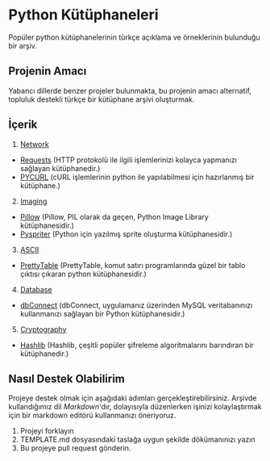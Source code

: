 # Python Kütüphaneleri
Popüler python kütüphanelerinin türkçe açıklama ve örneklerinin bulunduğu bir arşiv.

## Projenin Amacı
Yabancı dillerde benzer projeler bulunmakta, bu projenin amacı alternatif, topluluk destekli türkçe bir kütüphane arşivi oluşturmak.

## İçerik
1. [Network](https://github.com/MuhammetDilmac/PythonKutuphaneleri/blob/master/network/)
 * [Requests](https://github.com/MuhammetDilmac/PythonKutuphaneleri/blob/master/network/requests.md)
 (HTTP protokolü ile ilgili işlemlerinizi kolayca yapmanızı sağlayan kütüphanedir.)
 * [PYCURL](https://github.com/MuhammetDilmac/PythonKutuphaneleri/blob/master/network/curl.md)
 (cURL işlemlerinin python ile yapılabilmesi için hazırlanmış bir kütüphane.)

2. [Imaging](https://github.com/MuhammetDilmac/PythonKutuphaneleri/blob/master/imaging/)
 * [Pillow](https://github.com/MuhammetDilmac/PythonKutuphaneleri/blob/master/imaging/pillow.md) (Pillow, PIL olarak da geçen, Python Image Library kütüphanesidir.)
 * [Pyspriter](https://github.com/MuhammetDilmac/PythonKutuphaneleri/blob/master/imaging/pyspriter.md) (Python için yazılmış sprite oluşturma kütüphanesidir.)
 
3. [ASCII](https://github.com/MuhammetDilmac/PythonKutuphaneleri/tree/master/ASCII)
 * [PrettyTable](https://github.com/MuhammetDilmac/PythonKutuphaneleri/blob/master/ASCII/prettytable.md)
 (PrettyTable, komut satırı programlarında güzel bir tablo çıktısı çıkaran python kütüphanesidir.)

4. [Database](https://github.com/MuhammetDilmac/PythonKutuphaneleri/tree/master/database)
 * [dbConnect](https://github.com/MuhammetDilmac/PythonKutuphaneleri/blob/master/database/dbConnect.md)
 (dbConnect, uygulamanız üzerinden MySQL veritabanınızı kullanmanızı sağlayan bir Python kütüphanesidir.)
5. [Cryptography](https://github.com/MuhammetDilmac/PythonKutuphaneleri/tree/master/cryptography)
 
 * [Hashlib](https://github.com/MuhammetDilmac/PythonKutuphaneleri/blob/master/cryptography/hashlib.md)
  (Hashlib, çeşitli popüler şifreleme algoritmalarını barındıran bir kütüphanedir.)

## Nasıl Destek Olabilirim
Projeye destek olmak için aşağıdaki adımları gerçekleştirebilirsiniz. Arşivde kullandığımız dil _Markdown_'dır, dolayısıyla düzenlerken işinizi kolaylaştırmak için bir markdown editörü kullanmanızı öneriyoruz.

1. Projeyi forklayın
2. TEMPLATE.md dosyasındaki taslağa uygun şekilde dökümanınızı yazın
3. Bu projeye pull request gönderin.
